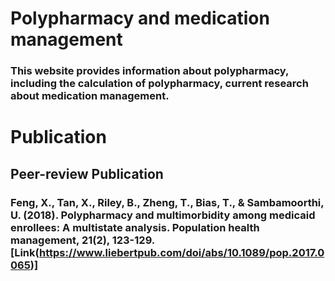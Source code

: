 # Polypharmacy and medication management

### This website provides information about polypharmacy, including the calculation of polypharmacy, current research about medication management.

# Publication
## Peer-review Publication
### Feng, X., Tan, X., Riley, B., Zheng, T., Bias, T., & Sambamoorthi, U. (2018). Polypharmacy and multimorbidity among medicaid enrollees: A multistate analysis. Population health management, 21(2), 123-129.[Link(https://www.liebertpub.com/doi/abs/10.1089/pop.2017.0065)]
